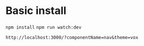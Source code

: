 


# Basic install

`npm install`
`npm run watch:dev`

`http://localhost:3000/?componentName=nav&theme=vox`
